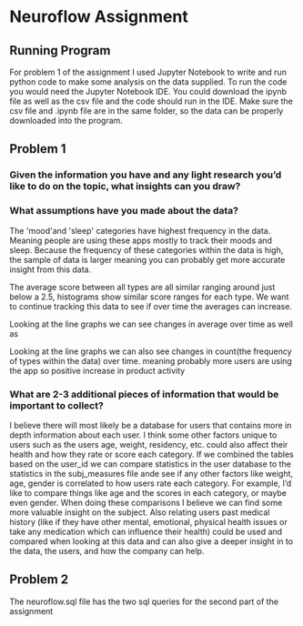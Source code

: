 # Neuroflow Assignment


## Running Program

For problem 1 of the assignment I used Jupyter Notebook to write and run python code to make some analysis on the data supplied. To run the code you would need the Jupyter Notebook IDE. You could download the ipynb file as well as the csv file and the code should run in the IDE. Make sure the csv file and .ipynb file are in the same folder, so the data can be properly downloaded into the program. 


## Problem 1

### Given the information you have and any light research you’d like to do on the topic, what insights can you draw? 

### What assumptions have you made about the data? 

The 'mood'and 'sleep' categories have highest frequency in the data. Meaning people are using these apps mostly to track their moods and sleep. Because the frequency of these categories within the data is high, the sample of data is larger meaning you can probably get more accurate insight from this data. 

The average score between all types are all similar ranging around just below a 2.5, histograms show similar score ranges for each type. We want to continue tracking this data to see if over time the averages can increase.

Looking at the line graphs we can see changes in average over time as well as 

Looking at the line graphs we can also see changes in count(the frequency of types within the data) over time. meaning probably more  users are using the app so positive increase in product activity 


### What are 2-3 additional pieces of information that would be important to collect? 

I believe there will most likely be a database for users that contains more in depth information about each user. I think some other factors unique to users such as the users age, weight, residency, etc. could also affect their health and how they rate or score each category. If we combined the tables based on the user_id we can compare statistics in the user database to the statistics in the subj_measures file ande see if any other factors like weight, age, gender is correlated to how users rate each category. For example, I’d like to compare things like age and the scores in each category, or maybe even gender. When doing these comparisons I believe we can find some more valuable insight on the subject. Also relating users past medical history (like if they have other mental, emotional, physical health issues or take any medication which can influence their health) could be used and compared when looking at this data and can also give a deeper insight in to the data, the users, and how the company can help.


## Problem 2

The neuroflow.sql file has the two sql queries for the second part of the assignment
